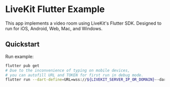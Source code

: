 # LiveKit Flutter Example

This app implements a video room using LiveKit's Flutter SDK. Designed to run for iOS, Android, Web, Mac, and Windows.

## Quickstart

Run example:

```bash
flutter pub get
# Due to the inconvenience of typing on mobile devices, 
# you can autofill URL and TOKEN for first run in debug mode.
flutter run --dart-define=URL=wss://${LIVEKIT_SERVER_IP_OR_DOMAIN}--dart-define=TOKEN=${YOUR_TOKEN}
```

